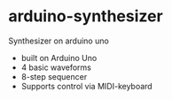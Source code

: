 # arduino-synthesizer
Synthesizer on arduino uno

+ built on Arduino Uno
+ 4 basic waveforms
+ 8-step sequencer
+ Supports control via MIDI-keyboard
